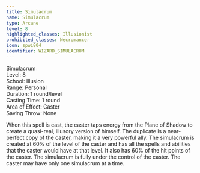 ```yaml
---
title: Simulacrum
name: Simulacrum
type: Arcane
level: 8
highlighted_classes: Illusionist
prohibited_classes: Necromancer
icon: spwi804
identifier: WIZARD_SIMULACRUM
---
```

Simulacrum  
Level: 8  
School: Illusion  
Range: Personal  
Duration: 1 round/level  
Casting Time: 1 round  
Area of Effect: Caster  
Saving Throw: None  
  
When this spell is cast, the caster taps energy from the Plane of Shadow to create a quasi-real, illusory version of himself. The duplicate is a near-perfect copy of the caster, making it a very powerful ally. The simulacrum is created at 60% of the level of the caster and has all the spells and abilities that the caster would have at that level. It also has 60% of the hit points of the caster. The simulacrum is fully under the control of the caster. The caster may have only one simulacrum at a time.  
